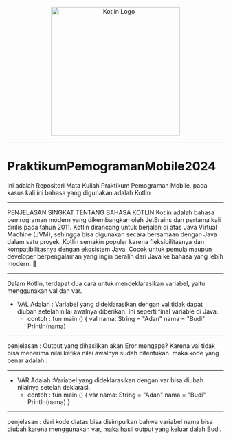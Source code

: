 <p align="center">
    <a href="https://kotlinlang.org" target="_blank">
        <img src="https://upload.wikimedia.org/wikipedia/commons/7/74/Kotlin_Icon.png" width="300" alt="Kotlin Logo">
    </a>
</p>

---
# PraktikumPemogramanMobile2024
Ini adalah Repositori Mata Kuliah Praktikum Pemograman Mobile, pada kasus kali ini bahasa yang digunakan adalah Kotlin

---
PENJELASAN SINGKAT TENTANG BAHASA KOTLIN
Kotlin adalah bahasa pemrograman modern yang dikembangkan oleh JetBrains dan pertama kali dirilis pada tahun 2011. Kotlin dirancang untuk berjalan di atas Java Virtual Machine (JVM), sehingga bisa digunakan secara bersamaan dengan Java dalam satu proyek.
Kotlin semakin populer karena fleksibilitasnya dan kompatibilitasnya dengan ekosistem Java. Cocok untuk pemula maupun developer berpengalaman yang ingin beralih dari Java ke bahasa yang lebih modern. 🚀

---
Dalam Kotlin, terdapat dua cara untuk mendeklarasikan variabel, yaitu menggunakan val dan var.
- VAL Adalah : Variabel yang dideklarasikan dengan val tidak dapat diubah setelah nilai awalnya diberikan. Ini seperti final variable di Java.
    - contoh : fun main () {
  val nama: String = "Adan"
  nama = "Budi"
  Println(nama)

---
penjelasan : Output yang dihasilkan akan Eror mengapa? Karena val tidak bisa menerima nilai ketika nilai awalnya sudah ditentukan. maka kode yang benar adalah :

---
- VAR Adalah :Variabel yang dideklarasikan dengan var bisa diubah nilainya setelah deklarasi.
  - contoh : fun main () {
  var nama: String = "Adan"
  nama = "Budi"
  Println(nama)
    }

---
penjelasan : dari kode diatas bisa disimpulkan bahwa variabel nama bisa diubah karena menggunakan var, maka hasil output yang keluar dalah Budi.
